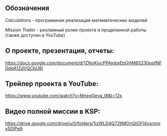 ## Обозначения

*Calculations* - программная реализация математических моделей

*Mission Trailer* - рекламный ролик проекта и проделанной работы (также доступен в YouTube)

## О проекте, презентация, отчеты:
https://docs.google.com/document/d/1ZNoKiycPPAjobxEbGHM8S230opfNFDdqA1ZdVQCbU8I

## Трейлер проекта в YouTube:
https://www.youtube.com/watch?v=MnegGeva_I8&t=12s

## Видео полной миссии в KSP:
https://drive.google.com/drive/u/0/folders/1jzWLD4Q72tlMOnQtOFI4xsnmpx5DIPe9
